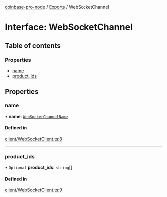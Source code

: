 [coinbase-pro-node](../README.md) / [Exports](../modules.md) / WebSocketChannel

# Interface: WebSocketChannel

## Table of contents

### Properties

- [name](WebSocketChannel.md#name)
- [product\_ids](WebSocketChannel.md#product_ids)

## Properties

### name

• **name**: [`WebSocketChannelName`](../enums/WebSocketChannelName.md)

#### Defined in

[client/WebSocketClient.ts:8](https://github.com/bennycode/coinbase-pro-node/blob/9734468/src/client/WebSocketClient.ts#L8)

___

### product\_ids

• `Optional` **product\_ids**: `string`[]

#### Defined in

[client/WebSocketClient.ts:9](https://github.com/bennycode/coinbase-pro-node/blob/9734468/src/client/WebSocketClient.ts#L9)
